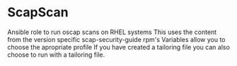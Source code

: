 # ScapScan
Ansible role to run oscap scans on RHEL systems
This uses the content from the version specific scap-security-guide rpm's
Variables allow you to choose the apropriate profile
If you have created a tailoring file you can also choose to run with a tailoring file.
